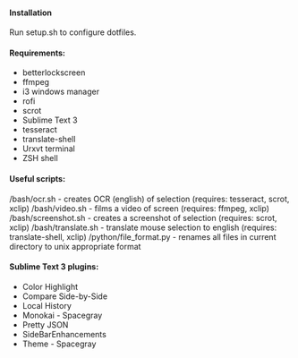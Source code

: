 #### Installation
Run setup.sh to configure dotfiles.

#### Requirements:
* betterlockscreen
* ffmpeg
* i3 windows manager
* rofi
* scrot
* Sublime Text 3
* tesseract
* translate-shell
* Urxvt terminal
* ZSH shell

#### Useful scripts:
/bash/ocr.sh - creates OCR (english) of selection (requires: tesseract, scrot, xclip)
/bash/video.sh - films a video of screen (requires: ffmpeg, xclip)
/bash/screenshot.sh - creates a screenshot of selection (requires: scrot, xclip)
/bash/translate.sh - translate mouse selection to english (requires: translate-shell, xclip)
/python/file_format.py - renames all files in current directory to unix appropriate format

#### Sublime Text 3 plugins:

* Color Highlight
* Compare Side-by-Side
* Local History
* Monokai - Spacegray
* Pretty JSON
* SideBarEnhancements
* Theme - Spacegray